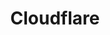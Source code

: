 ---
title: Cloudflare
menu:
  sidebar:
    name: Cloudflare
    identifier: Cloudflare
    weight: 1
---